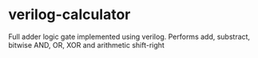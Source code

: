 # verilog-calculator
Full adder logic gate implemented using verilog.
Performs add, substract, bitwise AND, OR, XOR and arithmetic shift-right
